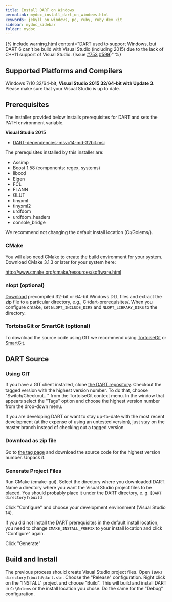 ```yaml
---
title: Install DART on Windows
permalink: mydoc_install_dart_on_windows.html
keywords: jekyll on windows, pc, ruby, ruby dev kit
sidebar: mydoc_sidebar
folder: mydoc
---
```


{% include warning.html content="DART used to support Windows, but DART 6 can't be build with Visual Studio (including 2015) due to the lack of C++11 support of Visual Studio. (Issue [#753](https://github.com/dartsim/dart/issues/753) [#599](https://github.com/dartsim/dart/issues/599))" %}

## Supported Platforms and Compilers

Windows 7/10 32/64-bit, **Visual Studio 2015 32/64-bit with Update 3**. Please make sure that your Visual Studio is up to date.

## Prerequisites 

The installer provided below installs prerequisites for DART and sets the PATH environment variable.

**Visual Studio 2015**

* [DART-dependencies-msvc14-md-32bit.msi](https://github.com/dartsim/dart-prerequisites-windows-installers/raw/master/02/DART-dependencies-msvc14-md-32bit.msi)

The prerequisites installed by this installer are:

- Assimp
- Boost 1.58 (components: regex, systems)
- libccd
- Eigen
- FCL
- FLANN
- GLUT
- tinyxml
- tinyxml2
- urdfdom
- urdfdom_headers
- console_bridge

We recommend not changing the default install location (C:/Golems/).

### CMake

You will also need CMake to create the build environment for your system. Download CMake 3.1.3 or later for your system here:

http://www.cmake.org/cmake/resources/software.html

### nlopt (optional)

[Download](http://ab-initio.mit.edu/wiki/index.php/NLopt_on_Windows) precompiled 32-bit or 64-bit Windows DLL files and extract the zip file to a particular directory, e.g., C:/dart-prerequisites/. When you configure cmake, set `NLOPT_INCLUDE_DIRS` and `NLOPT_LIBRARY_DIRS` to the directory.

### TortoiseGit or SmartGit (optional)

To download the source code using GIT we recommend using [TortoiseGit](http://code.google.com/p/tortoisegit/wiki/Download) or [SmartGit](http://www.syntevo.com/smartgit/download).

## DART Source

### Using GIT

If you have a GIT client installed, clone [the DART repository](https://github.com/dartsim/dart.git). Checkout the tagged version with the highest version number. To do that, choose "Switch/Checkout..." from the TortoiseGit context menu. In the window that appears select the "Tags" option and choose the highest version number from the drop-down menu.

If you are developing DART or want to stay up-to-date with the most recent development (at the expense of using an untested version), just stay on the master branch instead of checking out a tagged version.

### Download as zip file

Go to [the tag page](https://github.com/dartsim/dart/tags) and download the source code for the highest version number. Unpack it.

### Generate Project Files

Run CMake (cmake-gui). Select the directory where you downloaded DART. Name a directory where you want the Visual Studio project files to be placed. You should probably place it under the DART directory, e. g. `[DART directory]\build`

Click "Configure" and choose your development environment (Visual Studio 14).

If you did not install the DART prerequisites in the default install location, you need to change `CMAKE_INSTALL_PREFIX` to your install location and click "Configure" again.

Click "Generate"

## Build and Install

The previous process should create Visual Studio project files. Open `[DART directory]\build\dart.sln`. Choose the "Release" configuration. Right click on the "INSTALL" project and choose "Build". This will build and install DART in `C:\Golems` or the install location you chose. Do the same for the "Debug" configuration.

